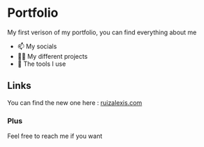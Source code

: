# Portfolio

My first verison of my portfolio, you can find everything about me

- 📫 My socials
- 👷‍♂️ My different projects
- 🔧 The tools I use

## Links
  You can find the new one here : [ruizalexis.com](https://ruizalexis.com)

### Plus

Feel free to reach me if you want
